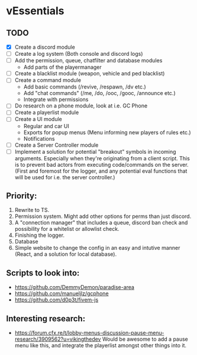 # vEssentials

## TODO
- [x] Create a discord module
- [ ] Create a log system (Both console and discord logs)
- [ ] Add the permission, queue, chatfilter and database modules
    - Add parts of the playermanager 
- [ ] Create a blacklist module (weapon, vehicle and ped blacklist)
- [ ] Create a command module
    - Add basic commands (/revive, /respawn, /dv etc.)
    - Add "chat commands" (/me, /do, /ooc, /gooc, /announce etc.)
    - Integrate with permissions
- [ ] Do research on a phone module, look at i.e. GC Phone
- [ ] Create a playerlist module
- [ ] Create a UI module
    - Regular and car UI
    - Exports for popup menus (Menu informing new players of rules etc.)
    - Notifications
- [ ] Create a Server Controller module
- [ ] Implement a solution for potential "breakout" symbols in incoming arguments. Especially when they're originating from a client script. This is to prevent bad actors from executing code/commands on the server. (First and foremost for the logger, and any potential eval functions that will be used for i.e. the server controller.)

## Priority:
1. Rewrite to TS.
1. Permission system. Might add other options for perms than just discord.
2. A "connection manager" that includes a queue, discord ban check and possibility for a whitelist or allowlist check.
3. Finishing the logger.
4. Database
5. Simple website to change the config in an easy and intutive manner (React, and a solution for local database).

## Scripts to look into:
- https://github.com/DemmyDemon/paradise-area
- https://github.com/manueljlz/gcphone
- https://github.com/d0p3t/fivem-js


## Interesting research:
- https://forum.cfx.re/t/lobby-menus-discussion-pause-menu-research/3909562?u=vikingthedev
 Would be awesome to add a pause menu like this, and integrate the playerlist amongst other things into it.
